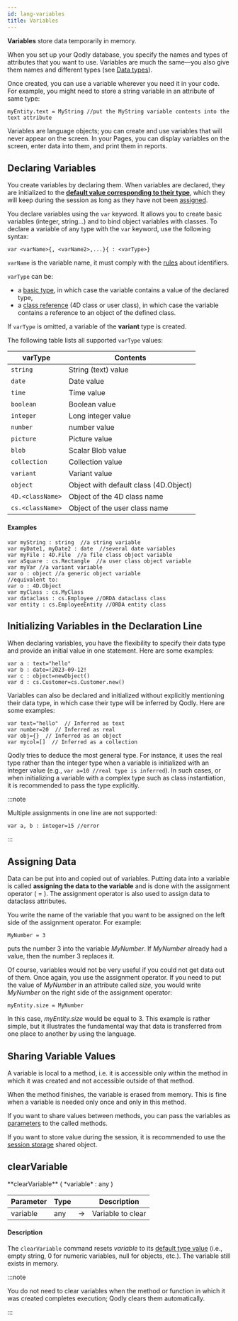 ```yaml
---
id: lang-variables
title: Variables
---
```


**Variables** store data temporarily in memory. 

When you set up your Qodly database, you specify the names and types of attributes that you want to use. Variables are much the same—you also give them names and different types (see [Data types](lang-data-types.md)).

Once created, you can use a variable wherever you need it in your code. For example, you might need to store a string variable in an attribute of same type:

```qs
myEntity.text = MyString //put the MyString variable contents into the text attribute
```

Variables are language objects; you can create and use variables that will never appear on the screen. In your Pages, you can display variables on the screen, enter data into them, and print them in reports. 

## Declaring Variables

You create variables by declaring them. When variables are declared, they are initialized to the [**default value corresponding to their type**](lang-data-types.md), which they will keep during the session as long as they have not been [assigned](#assigning-data). 

You declare variables using the `var` keyword. It allows you to create basic variables (integer, string...) and to bind object variables with classes. To declare a variable of any type with the `var` keyword, use the following syntax:

`var <varName>{, <varName2>,...}{ : <varType>}`

`varName` is the variable name, it must comply with the [rules](lang-identifiers.md) about identifiers.

`varType` can be:

- a [basic type](lang-data-types.md), in which case the variable contains a value of the declared type,
- a [class reference](lang-classes.md) (4D class or user class), in which case the variable contains a reference to an object of the defined class.

If `varType` is omitted, a variable of the **variant** type is created.

The following table lists all supported `varType` values:

|varType|Contents|
|---|---|
|`string`|String (text) value|
|`date`|Date value|
|`time`|Time value|
|`boolean`|Boolean value|
|`integer`|Long integer value|
|`number`|number value|
|`picture`|Picture value|
|`blob`|Scalar Blob value|
|`collection`|Collection value|
|`variant`|Variant value|
|`object`|Object with default class (4D.Object)|
|`4D.<className>`|Object of the 4D class name|
|`cs.<className>`|Object of the user class name|

#### Examples

```qs
var myString : string  //a string variable
var myDate1, myDate2 : date  //several date variables
var myFile : 4D.File  //a file class object variable
var aSquare : cs.Rectangle  //a user class object variable
var myVar //a variant variable
var o : object //a generic object variable
//equivalent to:  
var o : 4D.Object
var myClass : cs.MyClass
var dataclass : cs.Employee //ORDA dataclass class
var entity : cs.EmployeeEntity //ORDA entity class
```


## Initializing Variables in the Declaration Line

When declaring variables, you have the flexibility to specify their data type and provide an initial value in one statement. Here are some examples:

```qs
var a : text="hello"
var b : date=!2023-09-12!
var c : object=newObject()
var d : cs.Customer=cs.Customer.new()
```

Variables can also be declared and initialized without explicitly mentioning their data type, in which case their type will be inferred by Qodly. Here are some examples:

```qs
var text="hello"  // Inferred as text 
var number=20  // Inferred as real 
var obj={}  // Inferred as an object 
var mycol=[]  // Inferred as a collection  

```


Qodly tries to deduce the most general type. For instance, it uses the real type rather than the integer type when a variable is initialized with an integer value (e.g., `var a=10 //real type is inferred`). In such cases, or when initializing a variable with a complex type such as class instantiation, it is recommended to pass the type explicitly.

:::note

Multiple assignments in one line are not supported:

```qs
var a, b : integer=15 //error

```

:::



## Assigning Data

Data can be put into and copied out of variables. Putting data into a variable is called **assigning the data to the variable** and is done with the assignment operator ( = ). The assignment operator is also used to assign data to dataclass attributes.

You write the name of the variable that you want to be assigned on the left side of the assignment operator. For example:

```qs
MyNumber = 3
```

puts the number 3 into the variable *MyNumber*. If *MyNumber* already had a value, then the number 3 replaces it.

Of course, variables would not be very useful if you could not get data out of them. Once again, you use the assignment operator. If you need to put the value of *MyNumber* in an attribute called *size*, you would write *MyNumber* on the right side of the assignment operator:

```qs
myEntity.size = MyNumber
```

In this case, *myEntity.size* would be equal to 3. This example is rather simple, but it illustrates the fundamental way that data is transferred from one place to another by using the language.


## Sharing Variable Values

A variable is local to a method, i.e. it is accessible only within the method in which it was created and not accessible outside of that method. 


When the method finishes, the variable is erased from memory. This is fine when a variable is needed only once and only in this method.

If you want to share values between methods, you can pass the variables as [parameters](lang-parameters.md) to the called methods. 

If you want to store value during the session, it is recommended to use the [session storage](../SessionClass.md#storage) shared object.   


## clearVariable

<!-- REF #_command_.clearVariable.Syntax -->**clearVariable** ( *variable* : any )<!-- END REF -->

<!-- REF #_command_.clearVariable.Params -->
|Parameter|Type||Description|
|---------|--- |:---:|------|
|variable|any|&#8594;|Variable to clear|<!-- END REF -->


#### Description

The `clearVariable` command <!-- REF #_command_.clearVariable.Summary -->resets *variable* to its [default type value](lang-data-types.md) (i.e., empty string, 0 for numeric variables, null for objects, etc.)<!-- END REF -->. The variable still exists in memory. 

:::note

You do not need to clear variables when the method or function in which it was created completes execution; Qodly clears them automatically.

:::


